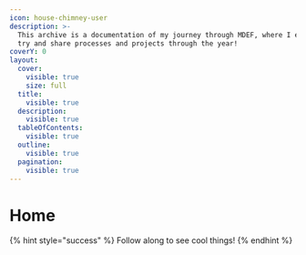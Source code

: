 ```yaml
---
icon: house-chimney-user
description: >-
  This archive is a documentation of my journey through MDEF, where I explore,
  try and share processes and projects through the year!
coverY: 0
layout:
  cover:
    visible: true
    size: full
  title:
    visible: true
  description:
    visible: true
  tableOfContents:
    visible: true
  outline:
    visible: true
  pagination:
    visible: true
---
```


# Home

{% hint style="success" %}
Follow along to see cool things!&#x20;
{% endhint %}

